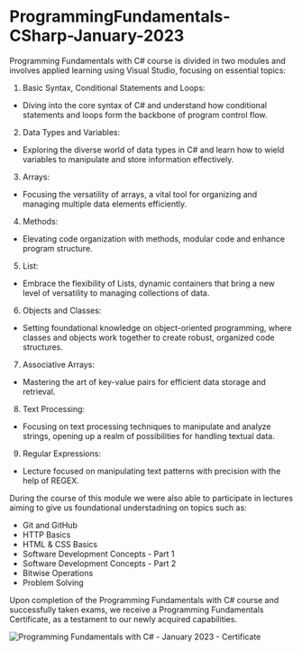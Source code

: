 # ProgrammingFundamentals-CSharp-January-2023

Programming Fundamentals with C# course is divided in two modules and involves applied learning using Visual Studio, focusing on essential topics:

1. Basic Syntax, Conditional Statements and Loops:
  - Diving into the core syntax of C# and understand how conditional statements and loops form the backbone of program control flow.

2. Data Types and Variables:
  - Exploring the diverse world of data types in C# and learn how to wield variables to manipulate and store information effectively.

3. Arrays:
  - Focusing the versatility of arrays, a vital tool for organizing and managing multiple data elements efficiently.

4. Methods:
  - Elevating code organization with methods, modular code and enhance program structure.

5. List:
  - Embrace the flexibility of Lists, dynamic containers that bring a new level of versatility to managing collections of data.

6. Objects and Classes:
  - Setting foundational knowledge on object-oriented programming, where classes and objects work together to create robust, organized code structures.

7. Associative Arrays:
  - Mastering the art of key-value pairs for efficient data storage and retrieval.

8. Text Processing:
  - Focusing on text processing techniques to manipulate and analyze strings, opening up a realm of possibilities for handling textual data.

9. Regular Expressions:
  - Lecture focused on manipulating text patterns with precision with the help of REGEX.
  
During the course of this module we were also able to participate in lectures aiming to give us foundational understadning on topics such as: 
  - Git and GitHub
  - HTTP Basics
  - HTML & CSS Basics
  - Software Development Concepts - Part 1
  - Software Development Concepts - Part 2
  - Bitwise Operations
  - Problem Solving

Upon completion of the Programming Fundamentals with C# course and successfully taken exams, we receive a Programming Fundamentals Certificate, as a testament to our newly acquired capabilities.

![Programming Fundamentals with C# - January 2023 - Certificate](https://github.com/nikinenov1601/ProgrammingFundamentals-CSharp-January-2023/assets/120796278/935f2210-03ce-4973-80d0-9d15cd0e9795)
